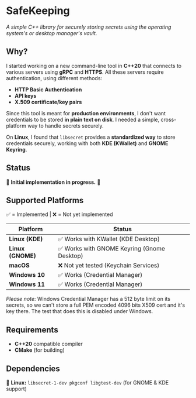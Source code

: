 # **SafeKeeping**
*A simple C++ library for securely storing secrets using the operating system's or desktop manager's vault.*

## **Why?**
I started working on a new command-line tool in **C++20** that connects to various servers using **gRPC** and **HTTPS**.
All these servers require authentication, using different methods:
- **HTTP Basic Authentication**
- **API keys**
- **X.509 certificate/key pairs**

Since this tool is meant for **production environments**, I don't want credentials to be stored **in plain text on disk**.
I needed a simple, cross-platform way to handle secrets securely.

On **Linux**, I found that `libsecret` provides a **standardized way** to store credentials securely,
working with both **KDE (KWallet)** and **GNOME Keyring**.

## **Status**
🚧 **Initial implementation in progress.** 🚧

## **Supported Platforms**
✅ = Implemented | ❌ = Not yet implemented

| Platform        | Status       |
|----------------|-------------|
| **Linux (KDE)**   | ✅ Works with KWallet (KDE Desktop)|
| **Linux (GNOME)** | ✅ Works with GNOME Keyring (Gnome Desktop) |
| **macOS**         | ❌ Not yet tested (Keychain Services) |
| **Windows 10**    | ✅ Works (Credential Manager) |
| **Windows 11**    | ✅ Works (Credential Manager) |

*Please note*: Windows Credential Manager has a 512 byte limit on its secrets, so we can't store a full PEM encoded 4096 bits X509 cert and it's key there. The test that does this is disabled under Windows. 

## **Requirements**
- **C++20** compatible compiler
- **CMake** (for building)

## **Dependencies**
📌 **Linux:** `libsecret-1-dev pkgconf libgtest-dev` (for GNOME & KDE support)

